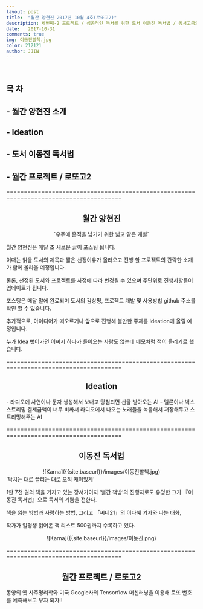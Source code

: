 ```yaml
---
layout: post
title:  "월간 양현진 2017년 10월 4호(로또고2)"
description: 세번째-2 프로젝트 / 성공적인 독서를 위한 도서 이동진 독서법 / 동서고금의 결정체 로또고2
date:   2017-10-31
comments: true
img: 이동진빨책.jpg
color: 212121
author: JJIN
---
```

<br>
<h2>목 차 </h2>
<h2>- 월간 양현진 소개</h2>
<h2>- Ideation</h2>
<h2>- 도서 이동진 독서법</h2>
<h2>- 월간 프로젝트 / 로또고2</h2>

=======================================================================================
<br>
<div style="text-align:center" markdown="1">
<h2>월간 양현진</h2>
`우주에 흔적을 남기기 위한 넓고 얕은 개발`
</div>

월간 양현진은 매달 초 새로운 글이 포스팅 됩니다.

이때는 읽을 도서의 제목과 짧은 선정이유가 올라오고 진행 할 프로젝트의 간략한 소개가 함께 올라올 예정입니다.

물론, 선정된 도서와 프로젝트를 사정에 따라 변경될 수 있으며 주단위로 진행사항들이 업데이트가 됩니다.

포스팅은 매달 말에 완료되며 도서의 감상평, 프로젝트 개발 및 사용방법 github 주소를 확인 할 수 있습니다.

추가적으로, 아이디어가 떠오르거나 앞으로 진행해 볼만한 주제를 Ideation에 올릴 예정입니다.

누가 Idea 뺏어가면 어쩌지 하다가 들어오는 사람도 없는데 메모처럼 적어 올리기로 했습니다.

=======================================================================================
<br>
<div style="text-align:center" markdown="1">
<h2>Ideation</h2>
</div>
 - 라디오에 사연이나 문자 생성해서 보내고 당첨되면 선물 받아오는 AI
 - 멜론이나 벅스 스트리밍 결제금액이 너무 비싸서 라디오에서 나오는 노래들을 녹음해서 저장해두고 스트리밍해주는 AI

=======================================================================================
<br>
<div style="text-align:center" markdown="1">
<h2>이동진 독서법</h2>
</div>
<div style="text-align:center" markdown="1">
![Karna]({{site.baseurl}}/images/이동진빨책.jpg)
</div>
‘닥치는 대로 끌리는 대로 오직 재미있게’

1만 7천 권의 책을 가지고 있는 장서가이자 ‘빨간 책방’의 진행자로도 유명한 그가 『이동진 독서법』으로 독서의 기쁨을 전한다.

책을 읽는 방법과 사랑하는 방법, 그리고 「씨네21」의 이다혜 기자와 나눈 대화,

작가가 일평생 읽어온 책 리스트 500권까지 수록하고 있다.


<div style="text-align:center" markdown="1">
![Karna]({{site.baseurl}}/images/이동진.png)
</div>

=======================================================================================
<br>
<div style="text-align:center" markdown="1">
<h2>월간 프로젝트 / 로또고2</h2>
</div>

동양의 옛 사주명리학와 미국 Google사의 Tensorflow 머신러닝을 이용해 로또 번호를 예측해보고 부자 되자!!
